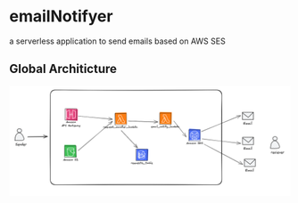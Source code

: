 # emailNotifyer

a serverless application to send emails based on AWS SES

## Global Architicture

![Global architicture picture](images/arch_pic.png)
